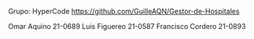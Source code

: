 Grupo: HyperCode https://github.com/GuilleAQN/Gestor-de-Hospitales

Omar Aquino 21-0689 
Luis Figuereo 21-0587 
Francisco Cordero 21-0893
